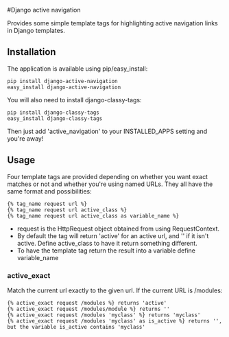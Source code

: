 #Django active navigation

Provides some simple template tags for highlighting active navigation links in Django templates.

## Installation

The application is available using pip/easy_install:

    pip install django-active-navigation
    easy_install django-active-navigation
    
You will also need to install django-classy-tags:

    pip install django-classy-tags
    easy_install django-classy-tags
    
Then just add 'active_navigation' to your INSTALLED_APPS setting and you're away!

## Usage

Four template tags are provided depending on whether you want exact matches or not and whether you're using named URLs. They all have the same format and possibilities:

    {% tag_name request url %}
    {% tag_name request url active_class %}
    {% tag_name request url active_class as variable_name %}

* request is the HttpRequest object obtained from using RequestContext.
* By default the tag will return 'active' for an active url, and '' if it isn't active. Define active_class to have it return something different.
* To have the template tag return the result into a variable define variable_name

### active_exact

Match the current url exactly to the given url. If the current URL is /modules:

    {% active_exact request /modules %} returns 'active'
    {% active_exact request /modules/module %} returns ''
    {% active_exact request /modules 'myclass' %} returns 'myclass'
    {% active_exact request /modules 'myclass' as is_active %} returns '', but the variable is_active contains 'myclass'
